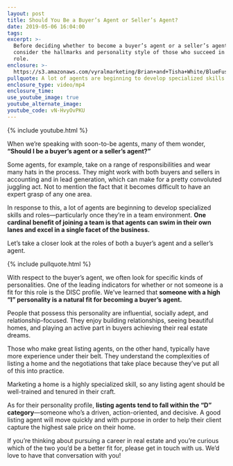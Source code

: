 ```yaml
---
layout: post
title: Should You Be a Buyer’s Agent or Seller’s Agent?
date: 2019-05-06 16:04:00
tags:
excerpt: >-
  Before deciding whether to become a buyer’s agent or a seller’s agent,
  consider the hallmarks and personality style of those who succeed in each
  role.
enclosure: >-
  https://s3.amazonaws.com/vyralmarketing/Brian+and+Tisha+White/BlueFuse+Realty-+Should+You+Be+a+Buyer's+Agent+or+a+Seller's+Agent_.mp4
pullquote: A lot of agents are beginning to develop specialized skills and roles.
enclosure_type: video/mp4
enclosure_time:
use_youtube_image: true
youtube_alternate_image:
youtube_code: vN-HvyOvPKU
---
```


{% include youtube.html %}

When we’re speaking with soon-to-be agents, many of them wonder, **“Should I be a buyer’s agent or a seller’s agent?”&nbsp;**

Some agents, for example, take on a range of responsibilities and wear many hats in the process. They might work with both buyers and sellers in accounting and in lead generation, which can make for a pretty convoluted juggling act. Not to mention the fact that it becomes difficult to have an expert grasp of any one area.&nbsp;

In response to this, a lot of agents are beginning to develop specialized skills and roles—particularly once they’re in a team environment. **One cardinal benefit of joining a team is that agents can swim in their own lanes and excel in a single facet of the business.&nbsp;**

Let’s take a closer look at the roles of both a buyer’s agent and a seller’s agent.&nbsp;

{% include pullquote.html %}

With respect to the buyer’s agent, we often look for specific kinds of personalities. One of the leading indicators for whether or not someone is a fit for this role is the DISC profile. We’ve learned that **someone with a high “I” personality is a natural fit for becoming a buyer’s agent.&nbsp;**

People that possess this personality are influential, socially adept, and relationship-focused. They enjoy building relationships, seeing beautiful homes, and playing an active part in buyers achieving their real estate dreams.&nbsp;

Those who make great listing agents, on the other hand, typically have more experience under their belt. They understand the complexities of listing a home and the negotiations that take place because they’ve put all of this into practice.&nbsp;

Marketing a home is a highly specialized skill, so any listing agent should be well-trained and tenured in their craft.&nbsp;

As for their personality profile, **listing agents tend to fall within the “D” category**—someone who’s a driven, action-oriented, and decisive. A good listing agent will move quickly and with purpose in order to help their client capture the highest sale price on their home.&nbsp;

If you’re thinking about pursuing a career in real estate and you’re curious which of the two you’d be a better fit for, please get in touch with us. We’d love to have that conversation with you\!&nbsp;